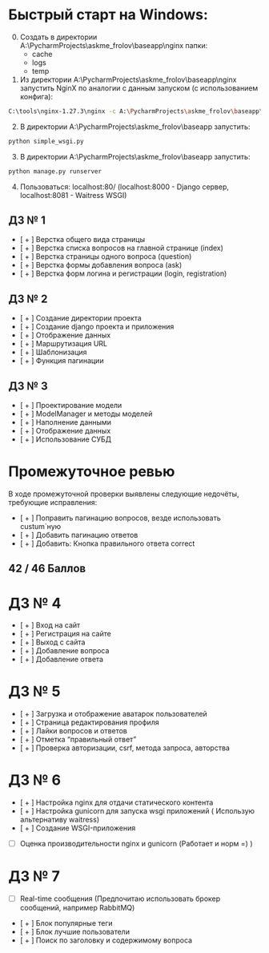 # Быстрый старт на Windows:
0. Создать в директории A:\PycharmProjects\askme_frolov\baseapp\nginx папки:
    - cache
    - logs
    - temp
1. Из директории A:\PycharmProjects\askme_frolov\baseapp\nginx запустить NginX по аналогии с данным запуском (с использованием конфига):
```bash
C:\tools\nginx-1.27.3\nginx -c A:\PycharmProjects\askme_frolov\baseapp\nginx\conf\nginx.conf
```
2. В директории A:\PycharmProjects\askme_frolov\baseapp запустить:
```bash
python simple_wsgi.py
 ```
3. В директории A:\PycharmProjects\askme_frolov\baseapp запустить:
```bash
python manage.py runserver
```
4. Пользоваться: localhost:80/
    (localhost:8000 - Django сервер, localhost:8081 - Waitress WSGI)
## ДЗ № 1
- [ + ] Верстка общего вида страницы
- [ + ] Верстка списка вопросов на главной странице (index)
- [ + ] Верстка страницы одного вопроса (question)
- [ + ] Верстка формы добавления вопроса (ask)
- [ + ] Верстка форм логина и регистрации (login, registration)

## ДЗ № 2
- [ + ] Создание директории проекта
- [ + ] Создание django проекта и приложения
- [ + ] Отображение данных
- [ + ] Маршрутизация URL
- [ + ] Шаблонизация
- [ + ] Функция пагинации

## ДЗ № 3
- [ + ] Проектирование модели
- [ + ] ModelManager и методы моделей
- [ + ] Наполнение данными
- [ + ] Отображение данных
- [ + ] Использование СУБД

# Промежуточное ревью
В ходе промежуточной проверки выявлены следующие недочёты, требующие исправления:
- [ + ] Поправить пагинацию вопросов, везде использовать custum`ную
- [ + ] Добавить пагинацию ответов
- [ + ] Добавить: Кнопка правильного ответа correct
## 42 / 46 Баллов

# ДЗ № 4
- [ + ] Вход на сайт
- [ + ] Регистрация на сайте
- [ + ] Выход с сайта
- [ + ] Добавление вопроса
- [ + ] Добавление ответа

# ДЗ № 5
- [ + ] Загрузка и отображение аватарок пользователей
- [ + ] Страница редактирования профиля
- [ + ] Лайки вопросов и ответов
- [ + ] Отметка “правильный ответ”
- [ + ] Проверка авторизации, csrf, метода запроса, авторства

# ДЗ № 6
- [ + ] Настройка nginx для отдачи статического контента
- [ + ] Настройка gunicorn для запуска wsgi приложений 
  ( Использую альтернативу waitress)
- [ + ] Создание WSGI-приложения
- [ ] Оценка производительности nginx и gunicorn (Работает и норм =) )

# ДЗ № 7
- [ ] Real-time сообщения (Предпочитаю использовать брокер сообщений, например RabbitMQ)
- [ + ] Блок популярные теги
- [ + ] Блок лучшие пользователи
- [ + ] Поиск по заголовку и содержимому вопроса
